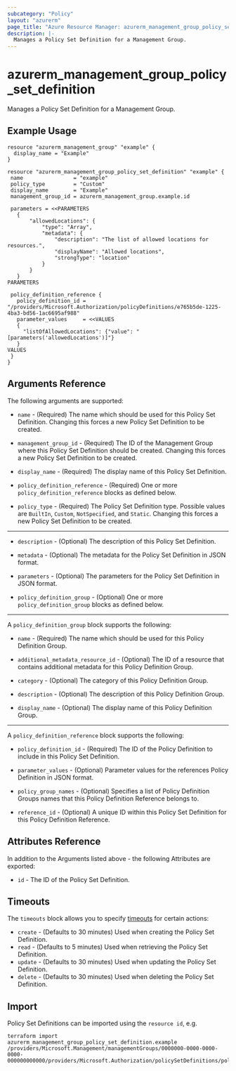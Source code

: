 ```yaml
---
subcategory: "Policy"
layout: "azurerm"
page_title: "Azure Resource Manager: azurerm_management_group_policy_set_definition"
description: |-
  Manages a Policy Set Definition for a Management Group.
---
```


# azurerm_management_group_policy_set_definition

Manages a Policy Set Definition for a Management Group.

## Example Usage

```hcl
resource "azurerm_management_group" "example" {
  display_name = "Example"
}

resource "azurerm_management_group_policy_set_definition" "example" {
 name                = "example"
 policy_type         = "Custom"
 display_name        = "Example"
 management_group_id = azurerm_management_group.example.id

 parameters = <<PARAMETERS
   {
       "allowedLocations": {
           "type": "Array",
           "metadata": {
               "description": "The list of allowed locations for resources.",
               "displayName": "Allowed locations",
               "strongType": "location"
           }
       }
   }
PARAMETERS

 policy_definition_reference {
   policy_definition_id = "/providers/Microsoft.Authorization/policyDefinitions/e765b5de-1225-4ba3-bd56-1ac6695af988"
   parameter_values     = <<VALUES
   {
     "listOfAllowedLocations": {"value": "[parameters('allowedLocations')]"}
   }
VALUES
 }
}
```

## Arguments Reference

The following arguments are supported:

* `name` - (Required) The name which should be used for this Policy Set Definition. Changing this forces a new Policy Set Definition to be created.
 
* `management_group_id` - (Required) The ID of the Management Group where this Policy Set Definition should be created. Changing this forces a new Policy Set Definition to be created.

* `display_name` - (Required) The display name of this Policy Set Definition.

* `policy_definition_reference` - (Required) One or more `policy_definition_reference` blocks as defined below.

* `policy_type` - (Required) The Policy Set Definition type. Possible values are `BuiltIn`, `Custom`, `NotSpecified`, and `Static`. Changing this forces a new Policy Set Definition to be created.

---

* `description` - (Optional) The description of this Policy Set Definition.

* `metadata` - (Optional) The metadata for the Policy Set Definition in JSON format.

* `parameters` - (Optional) The parameters for the Policy Set Definition in JSON format.

* `policy_definition_group` - (Optional) One or more `policy_definition_group` blocks as defined below.

---

A `policy_definition_group` block supports the following:

* `name` - (Required) The name which should be used for this Policy Definition Group.

* `additional_metadata_resource_id` - (Optional) The ID of a resource that contains additional metadata for this Policy Definition Group.

* `category` - (Optional) The category of this Policy Definition Group.

* `description` - (Optional) The description of this Policy Definition Group.

* `display_name` - (Optional) The display name of this Policy Definition Group.

---

A `policy_definition_reference` block supports the following:

* `policy_definition_id` - (Required) The ID of the Policy Definition to include in this Policy Set Definition.

* `parameter_values` - (Optional) Parameter values for the references Policy Definition in JSON format.

* `policy_group_names` - (Optional) Specifies a list of Policy Definition Groups names that this Policy Definition Reference belongs to.

* `reference_id` - (Optional) A unique ID within this Policy Set Definition for this Policy Definition Reference.

## Attributes Reference

In addition to the Arguments listed above - the following Attributes are exported: 

* `id` - The ID of the Policy Set Definition.

## Timeouts

The `timeouts` block allows you to specify [timeouts](https://www.terraform.io/language/resources/syntax#operation-timeouts) for certain actions:

* `create` - (Defaults to 30 minutes) Used when creating the Policy Set Definition.
* `read` - (Defaults to 5 minutes) Used when retrieving the Policy Set Definition.
* `update` - (Defaults to 30 minutes) Used when updating the Policy Set Definition.
* `delete` - (Defaults to 30 minutes) Used when deleting the Policy Set Definition.

## Import

Policy Set Definitions can be imported using the `resource id`, e.g.

```shell
terraform import azurerm_management_group_policy_set_definition.example /providers/Microsoft.Management/managementGroups/0000000-0000-0000-0000-000000000000/providers/Microsoft.Authorization/policySetDefinitions/policySetDefinitionName
```